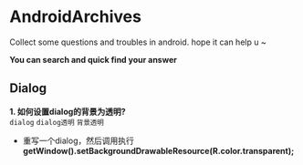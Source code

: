 # AndroidArchives
Collect some questions and troubles in android. hope it can help  u ~

**You can search and quick find your answer**




## Dialog

**1. 如何设置dialog的背景为透明?**  
`dialog` `dialog透明` `背景透明`
- 重写一个dialog，然后调用执行**getWindow().setBackgroundDrawableResource(R.color.transparent);**

